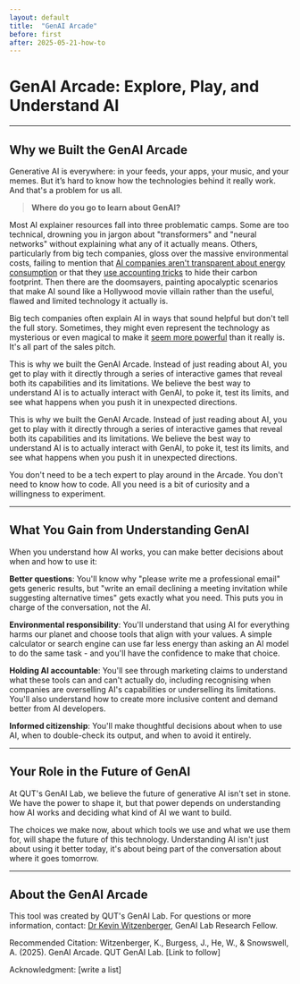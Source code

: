 ```yaml
---
layout: default
title:  "GenAI Arcade"
before: first
after: 2025-05-21-how-to
---
```


# GenAI Arcade: Explore, Play, and Understand AI
---
## Why we Built the GenAI Arcade

Generative AI is everywhere: in your feeds, your apps, your music, and your memes. But it’s hard to know how the technologies behind it really work. And that's a problem for us all.

> **Where do you go to learn about GenAI?** 

Most AI explainer resources fall into three problematic camps. Some are too technical, drowning you in jargon about "transformers" and "neural networks" without explaining what any of it actually means. Others, particularly from big tech companies, gloss over the massive environmental costs, failing to mention that [AI companies aren't transparent about energy consumption](https://theconversation.com/the-hidden-cost-of-the-ai-boom-social-and-environmental-exploitation-208669) or that they [use accounting tricks](https://carboncredits.com/ai-hidden-carbon-footprint-how-tech-giants-are-masking-their-emissions/) to hide their carbon footprint. Then there are the doomsayers, painting apocalyptic scenarios that make AI sound like a Hollywood movie villain rather than the useful, flawed and limited technology it actually is.

Big tech companies often explain AI in ways that sound helpful but don't tell the full story. Sometimes, they might even represent  the technology  as mysterious or even magical   to make it [seem more powerful](https://www.livescience.com/technology/artificial-intelligence/foolhardy-at-best-and-deceptive-and-dangerous-at-worst-dont-believe-the-hype-heres-why-artificial-general-intelligence-isnt-what-the-billionaires-tell-you-it-is) than it really is. It's all part of the sales pitch.

This is why we built the GenAI Arcade. Instead of just reading about AI, you get to play with it directly through a series of interactive games that reveal both its capabilities and its limitations. We believe the best way to understand AI is to actually interact with GenAI, to poke it, test its limits, and see what happens when you push it in unexpected directions.

This is why we built the GenAI Arcade. Instead of just reading about AI, you get to play with it directly through a series of interactive games that reveal both its capabilities and its limitations. We believe the best way to understand AI is to actually interact with GenAI, to poke it, test its limits, and see what happens when you push it in unexpected directions.

You don't need to be a tech expert to play around in the Arcade. You don't need to know how to code. All you need is a bit of curiosity and a willingness to experiment.

---

## What You Gain from Understanding GenAI

When you understand how AI works, you can make better decisions about when and how to use it:

**Better questions**: You'll know why "please write me a professional email" gets generic results, but "write an email declining a meeting invitation while suggesting alternative times" gets exactly what you need. This puts you in charge of the conversation, not the AI.

**Environmental responsibility**: You'll understand that using AI for everything harms our planet and choose tools that align with your values. A simple calculator or search engine can use far less energy than asking an AI model to do the same task - and you'll have the confidence to make that choice.

**Holding AI accountable**: You'll see through marketing claims to understand what these tools can and can't actually do, including recognising when companies are overselling AI's capabilities or underselling its limitations. You'll also understand how to create more inclusive content and demand better from AI developers.

**Informed citizenship**: You'll make thoughtful decisions about when to use AI, when to double-check its output, and when to avoid it entirely.

---

## Your Role in the Future of GenAI

At QUT's GenAI Lab, we believe the future of generative AI isn't set in stone. We have the power to shape it, but that power depends on understanding how AI works and deciding what kind of AI we want to build.

The choices we make now, about which tools we use and what we use them for, will shape the future of this technology. Understanding AI isn't just about using it better today, it's about being part of the conversation about where it goes tomorrow. 

---

## About the GenAI Arcade

This tool was created by QUT's GenAI Lab. For questions or more information, contact: [Dr Kevin Witzenberger](kevin.witzenberger@qut.edu.au), GenAI Lab Research Fellow. 

Recommended Citation: Witzenberger, K., Burgess, J., He, W., & Snowswell, A. (2025). GenAI Arcade. QUT GenAI Lab. [Link to follow]

Acknowledgment: [write a list] 


